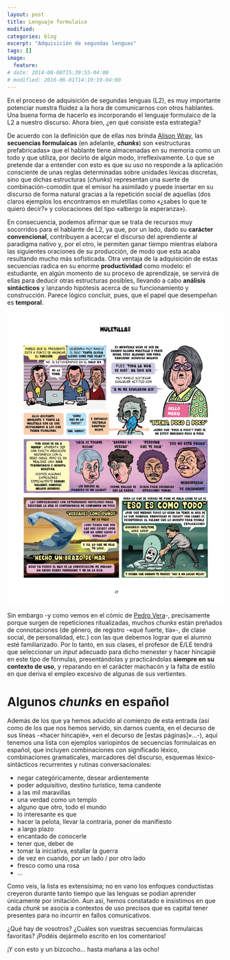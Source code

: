 ```yaml
---
layout: post
title: Lenguaje formulaico
modified:
categories: blog
excerpt: "Adquisición de segundas lenguas"
tags: []
image:
  feature:
# date: 2014-08-08T15:39:55-04:00
# modified: 2016-06-01T14:19:19-04:00
---
```


En el proceso de adquisición de segundas lenguas (L2), es muy importante potenciar nuestra fluidez a la hora de comunicarnos con otros hablantes. Una buena forma de hacerlo es incorporando el lenguaje formulaico de la L2 a nuestro discurso. Ahora bien, ¿en qué consiste esta estrategia?

De acuerdo con la definición que de ellas nos brinda [Alison Wray](https://en.wikipedia.org/wiki/Alison_Wray), las **secuencias formulaicas** (en adelante, **_chunks_**) son «estructuras prefabricadas» que el hablante tiene almacenadas en su memoria como un todo y que utiliza, por decirlo de algún modo, irreflexivamente. Lo que se pretende dar a entender con esto es que su uso no responde a la aplicación consciente de unas reglas determinadas sobre unidades léxicas discretas, sino que dichas estructuras (_chunks_) representan una suerte de combinación-comodín que el emisor ha asimilado y puede insertar en su discurso de forma natural gracias a la repetición social de aquellas (dos claros ejemplos los encontramos en muletillas como «¿sabes lo que te quiero decir?» y colocaciones del tipo «albergo la esperanza»).

En consecuencia, podemos afirmar que se trata de recursos muy socorridos para el hablante de L2, ya que, por un lado, dado su **carácter convencional**, contribuyen a acercar el discurso del aprendiente al paradigma nativo y, por el otro, le permiten ganar tiempo mientras elabora las siguientes oraciones de su producción, de modo que esta acaba resultando mucho más sofisticada. Otra ventaja de la adquisición de estas secuencias radica en su enorme **productividad** como modelo: el estudiante, en algún momento de su proceso de aprendizaje, se servirá de ellas para deducir otras estructuras posibles, llevando a cabo **análisis sintácticos** y lanzando hipótesis acerca de su funcionamiento y construcción. Parece lógico concluir, pues, que el papel que desempeñan es **temporal**.

![Las muletillas como ejemplo de lenguaje formulaico](/images/muletillas.jpg)

Sin embargo -y como vemos en el cómic de [Pedro Vera](https://es.wikipedia.org/wiki/Pedro_Vera)-, precisamente porque surgen de repeticiones ritualizadas, muchos _chunks_ están preñados de connotaciones (de género, de registro -«qué fuerte, tía»-, de clase social, de personalidad, etc.) con las que debemos lograr que el alumno esté familiarizado. Por lo tanto, en sus clases, el profesor de E/LE tendrá que seleccionar un _input_ adecuado para dicho menester y hacer hincapié en este tipo de fórmulas, presentándolas y practicándolas **siempre en su contexto de uso**, y reparando en el carácter machacón y la falta de estilo en que deriva el empleo excesivo de algunas de sus vertientes.


# Algunos _chunks_ en español

Además de los que ya hemos aducido al comienzo de esta entrada (así como de los que nos hemos servido, sin darnos cuenta, en el decurso de sus líneas -«hacer hincapié», «en el decurso de [estas páginas]»...-), aquí tenemos una lista con ejemplos variopintos de secuencias formulaicas en español, que incluyen combinaciones con significado léxico, combinaciones gramaticales, marcadores del discurso, esquemas léxico-sintácticos recurrentes y rutinas conversacionales:
* negar categóricamente, desear ardientemente
* poder adquisitivo, destino turístico, tema candente
* a las mil maravillas
* una verdad como un templo
* alguno que otro, todo el mundo
* lo interesante es que
* hacer la pelota, llevar la contraria, poner de manifiesto
* a largo plazo
* encantado de conocerle
* tener que, deber de
* tomar la iniciativa, estallar la guerra
* de vez en cuando, por un lado / por otro lado
* fresco como una rosa
* ...

Como veis, la lista es extensísima; no en vano los enfoques conductistas creyeron durante tanto tiempo que las lenguas se podían aprender únicamente por imitación. Aun así, hemos constatado e insistimos en que cada _chunk_ se asocia a contextos de uso precisos que es capital tener presentes para no incurrir en fallos comunicativos.

¿Qué hay de vosotros? ¿Cuáles son vuestras secuencias formulaicas favoritas? ¡Podéis dejármelo escrito en los comentarios!

¡Y con esto y un bizcocho... hasta mañana a las ocho!
